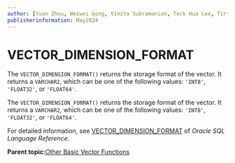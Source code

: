 ```yaml
---
author: [Yuan Zhou, Weiwei Gong, Vinita Subramanian, Teck Hua Lee, Tirthankar Lahiri, Shasank Chavan, Sebastian DeLaHoz, Roger Ford, Rohan Aggarwal, Mark Hornick, Malavika S P, Harichandan Roy, George Krupka, Doug Hood, Dinesh Das, David Jiang, Boriana Milenova, Bonnie Xia, Aurosish Mishra, Angela Amor, Agnivo Saha, Aleksandra Czarlinska, Ramya P, Usha Krishnamurthy, Tulika Das, Suresh Rajan, Sarika Surampudi, Sarah Hirschfeld, Prakash Jashnani, Jody Glover, Jessica True, Mamata Basapur, Maitreyee Chaliha, Gunjan Jain, Frederick Kush, Douglas Williams, Binika Kumar, Jean-Francois Verrier]
publisherinformation: May2024
---
```


# VECTOR\_DIMENSION\_FORMAT

The `VECTOR_DIMENSION_FORMAT()` returns the storage format of the vector. It returns a `VARCHAR2`, which can be one of the following values: `'INT8'`, `'FLOAT32'`, or `'FLOAT64'`.

The `VECTOR_DIMENSION_FORMAT()` returns the storage format of the vector. It returns a `VARCHAR2`, which can be one of the following values: `'INT8'`, `'FLOAT32'`, or `'FLOAT64'`.

For detailed information, see [VECTOR\_DIMENSION\_FORMAT](olink:SQLRF-GUID-354ACE80-7120-4D45-B2B0-AB1D86E3D37D) of *Oracle SQL Language Reference*.

**Parent topic:**[Other Basic Vector Functions](GUID-DC9AFA58-8D18-4419-9BF7-18A788B66EE4.md)


